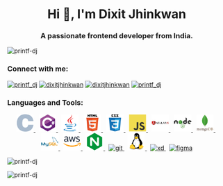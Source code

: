 <h1 align="center">Hi 👋, I'm Dixit Jhinkwan</h1>
<h3 align="center">A passionate frontend developer from India.</h3>

<p align="left">
    <img src="https://gpvc.arturio.dev/printf-dj" alt="printf-dj" />
</p>

<h3 align="left">Connect with me:</h3>
<p align="left">
    <a href="https://twitter.com/printf_dj" target="blank"><img align="center"
            src="https://cdn.jsdelivr.net/npm/simple-icons@3.0.1/icons/twitter.svg" alt="printf_dj" height="30"
            width="40" /></a>
    <a href="https://linkedin.com/in/dixitjhinkwan" target="blank"><img align="center"
            src="https://cdn.jsdelivr.net/npm/simple-icons@3.0.1/icons/linkedin.svg" alt="dixitjhinkwan" height="30"
            width="40" /></a>
    <a href="https://fb.com/dixitjhinkwan" target="blank"><img align="center"
            src="https://cdn.jsdelivr.net/npm/simple-icons@3.0.1/icons/facebook.svg" alt="dixitjhinkwan" height="30"
            width="40" /></a>
    <a href="https://instagram.com/printf_dj" target="blank"><img align="center"
            src="https://cdn.jsdelivr.net/npm/simple-icons@3.0.1/icons/instagram.svg" alt="printf_dj" height="30"
            width="40" /></a>
</p>

<h3 align="left">Languages and Tools:</h3>
<p align="center">
    <a href="https://www.cprogramming.com/" target="_blank">
        <img src="https://raw.githubusercontent.com/devicons/devicon/master/icons/c/c-original.svg" alt="c" width="40"
            height="40" />
    </a>
    &nbsp;
    <a href="https://www.w3schools.com/cs/" target="_blank">
        <img src="https://raw.githubusercontent.com/devicons/devicon/master/icons/csharp/csharp-original.svg"
            alt="csharp" width="40" height="40" />
    </a>
    &nbsp;
    <a href="https://www.java.com" target="_blank">
        <img src="https://raw.githubusercontent.com/devicons/devicon/master/icons/java/java-original.svg" alt="java"
            width="40" height="40" />
    </a>
    &nbsp;
    <a href="https://www.w3.org/html/" target="_blank">
        <img src="https://raw.githubusercontent.com/devicons/devicon/master/icons/html5/html5-original-wordmark.svg"
            alt="html5" width="40" height="40" />
    </a>
    &nbsp;
    <a href="https://www.w3schools.com/css/" target="_blank">
        <img src="https://raw.githubusercontent.com/devicons/devicon/master/icons/css3/css3-original-wordmark.svg"
            alt="css3" width="40" height="40" />
    </a>
    &nbsp;
    <a href="https://developer.mozilla.org/en-US/docs/Web/JavaScript" target="_blank">
        <img src="https://raw.githubusercontent.com/devicons/devicon/master/icons/javascript/javascript-original.svg"
            alt="javascript" width="40" height="40" />
    </a>
    &nbsp;
    <a href="https://angular.io" target="_blank">
        <img src="https://raw.githubusercontent.com/devicons/devicon/master/icons/angularjs/angularjs-original-wordmark.svg"
            alt="angularjs" width="40" height="40" />
    </a>
    &nbsp;
    <a href="https://nodejs.org" target="_blank">
        <img src="https://raw.githubusercontent.com/devicons/devicon/master/icons/nodejs/nodejs-original-wordmark.svg"
            alt="nodejs" width="40" height="40" />
    </a>
    &nbsp;
    <a href="https://www.mongodb.com/" target="_blank">
        <img src="https://raw.githubusercontent.com/devicons/devicon/master/icons/mongodb/mongodb-original-wordmark.svg"
            alt="mongodb" width="40" height="40" />
    </a>
    &nbsp;
    <a href="https://www.mysql.com/" target="_blank">
        <img src="https://raw.githubusercontent.com/devicons/devicon/master/icons/mysql/mysql-original-wordmark.svg"
            alt="mysql" width="40" height="40" />
    </a>
    &nbsp;
    <a href="https://aws.amazon.com" target="_blank">
        <img src="https://raw.githubusercontent.com/devicons/devicon/master/icons/amazonwebservices/amazonwebservices-original-wordmark.svg"
            alt="aws" width="40" height="40" />
    </a>
    &nbsp;
    <a href="https://www.nginx.com" target="_blank">
        <img src="https://raw.githubusercontent.com/devicons/devicon/master/icons/nginx/nginx-original.svg" alt="nginx"
            width="40" height="40" />
    </a>
    &nbsp;
    <a href="https://git-scm.com/" target="_blank">
        <img src="https://www.vectorlogo.zone/logos/git-scm/git-scm-icon.svg" alt="git" width="40" height="40" />
    </a>
    &nbsp;
    <a href="https://www.linux.org/" target="_blank">
        <img src="https://raw.githubusercontent.com/devicons/devicon/master/icons/linux/linux-original.svg" alt="linux"
            width="40" height="40" />
    </a>
    &nbsp;
    <a href="https://www.adobe.com/products/xd.html" target="_blank">
        <img src="https://cdn.worldvectorlogo.com/logos/adobe-xd.svg" alt="xd" width="40" height="40" />
    </a>
    &nbsp;
    <a href="https://www.figma.com/" target="_blank">
        <img src="https://www.vectorlogo.zone/logos/figma/figma-icon.svg" alt="figma" width="40" height="40" />
    </a>

</p>
<p>
   <img align="left"
        src="https://github-readme-stats.vercel.app/api?username=printf-dj&show_icons=true&locale=en&hide_border=1&title_color=333333" alt="printf-dj" />
</p>
<br>
<p>
    <img align="left"
        src="https://github-readme-stats.vercel.app/api/top-langs?username=printf-dj&show_icons=true&locale=en&layout=compact&hide_border=1&title_color=333333"
        alt="printf-dj" />
</p>


